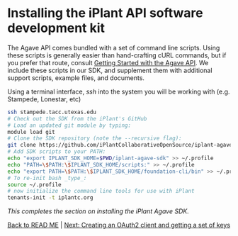 Installing the iPlant API software development kit
==================================================

The Agave API comes bundled with a set of command line scripts. Using these scripts is generally easier than hand-crafting cURL commands, but if you prefer that route, consult [Getting Started with the Agave API](http://agaveapi.co/getting-started-with-the-agave-api/). We include these scripts in our SDK, and supplement them with additional support scripts, example files, and documents. 

Using a terminal interface, *ssh* into the system you will be working with (e.g. Stampede, Lonestar, etc)

```sh
ssh stampede.tacc.utexas.edu
# Check out the SDK from the iPlant's GitHub
# Load an updated git module by typing:
module load git
# Clone the SDK repository (note the --recursive flag):
git clone https://github.com/iPlantCollaborativeOpenSource/iplant-agave-sdk.git --recursive
# Add SDK scripts to your PATH:
echo "export IPLANT_SDK_HOME=$PWD/iplant-agave-sdk" >> ~/.profile
echo "PATH=\$PATH:\$IPLANT_SDK_HOME/scripts:" >> ~/.profile
echo "export PATH=\$PATH:\$IPLANT_SDK_HOME/foundation-cli/bin" >> ~/.profile
# To re-init bash _type_:
source ~/.profile
# now initialize the command line tools for use with iPlant
tenants-init -t iplantc.org
```
*This completes the section on installing the iPlant Agave SDK.*

[Back to READ ME](../README.md) | [Next: Creating an OAuth2 client and getting a set of keys](client-create.md)

